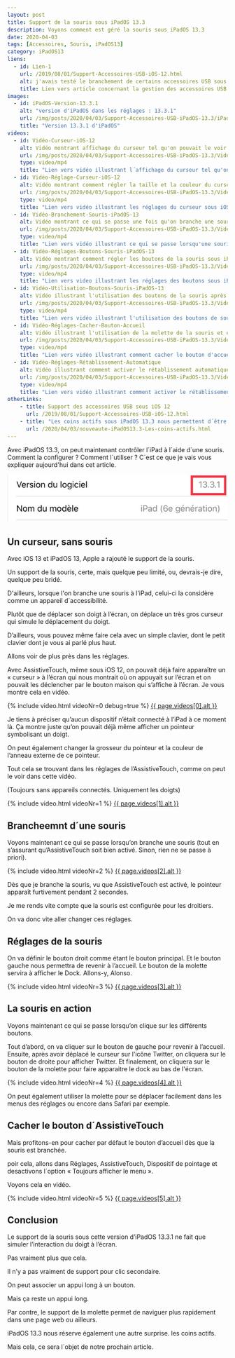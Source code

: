 ```yaml
---
layout: post
title: Support de la souris sous iPadOS 13.3
description: Voyons comment est géré la souris sous iPadOS 13.3
date: 2020-04-03
tags: [Accessoires, Souris, iPadOS13]
category: iPadOS13
liens:
  - id: Lien-1
    url: /2019/08/01/Support-Accessoires-USB-iOS-12.html
    alt: j'avais testé le branchement de certains accessoires USB sous iOS12
    title: Lien vers article concernant la gestion des accessoires USB sous iOS 12
images:
  - id: iPadOS-Version-13.3.1
    alt: "version d'iPadOS dans les réglages : 13.3.1"
    url: /img/posts/2020/04/03/Support-Accessoires-USB-iPadOS-13.3/iPadOS-Version-13.3.1.jpeg
    title: "Version 13.3.1 d'iPadOS"
videos: 
  - id: Vidéo-Curseur-iOS-12
    alt: Vidéo montrant affichage du curseur tel qu'on pouvait le voir sous iOS 12
    url: /img/posts/2020/04/03/Support-Accessoires-USB-iPadOS-13.3/Video-Curseur-iOS-12.mp4
    type: video/mp4
    title: "Lien vers vidéo illustrant l´affichage du curseur tel qu'on pouvait le voir sous iOS 12 avec Assistive Touch"
  - id: Vidéo-Réglage-Curseur-iOS-12
    alt: Vidéo montrant comment régler la taille et la couleur du curseur, tel qu'on pouvait le voir sous iOS 12
    url: /img/posts/2020/04/03/Support-Accessoires-USB-iPadOS-13.3/Video-Reglage-Curseur-iOS-12.mp4
    type: video/mp4
    title: "Lien vers vidéo illustrant les réglages du curseur sous iOS 12"
  - id: Vidéo-Branchement-Souris-iPadOS-13
    alt: Vidéo montrant ce qui se passe une fois qu'on branche une souris USB sous iPadOS 13
    url: /img/posts/2020/04/03/Support-Accessoires-USB-iPadOS-13.3/Video-Branchement-Souris-iPadOS-13.mp4
    type: video/mp4
    title: "Lien vers vidéo illustrant ce qui se passe lorsqu'une souris est branchée à iPadOS 13"
  - id: Vidéo-Réglages-Boutons-Souris-iPadOS-13
    alt: Vidéo montrant comment régler les boutons de la souris sous iPadOS 13
    url: /img/posts/2020/04/03/Support-Accessoires-USB-iPadOS-13.3/Video-Reglages-Boutons-Souris-iPadOS-13.mp4
    type: video/mp4
    title: "Lien vers video illustrant les réglages des boutons sous iPadOS 13"
  - id: Vidéo-Utilisation-Boutons-Souris-iPadOS-13
    alt: Vidéo illustrant l'utilisation des boutons de la souris après les avoir réglés sous iPadOS 13
    url: /img/posts/2020/04/03/Support-Accessoires-USB-iPadOS-13.3/Video-Utilisation-Boutons-Souris-iPadOS-13.mp4
    type: video/mp4
    title: "Lien vers vidéo illustrant l'utilisation des boutons de souris sous iPadOS 13.3"
  - id: Vidéo-Réglages-Cacher-Bouton-Accueil
    alt: Vidéo illustrant l'utilisation de la molette de la souris et expliquant où se rendre pour cacher le bouton d'accueil sous iPadOS 13
    url: /img/posts/2020/04/03/Support-Accessoires-USB-iPadOS-13.3/Video-Reglages-Cacher-Bouton-Accueil.mp4
    type: video/mp4
    title: "Lien vers vidéo illustrant comment cacher le bouton d'accueil"
  - id: Vidéo-Réglages-Rétablissement-Automatique
    alt: Vidéo illustrant comment activer le rétablissement automatique sous iPadOS 13
    url: /img/posts/2020/04/03/Support-Accessoires-USB-iPadOS-13.3/Video-Reglages-Retablissement-Automatique.mp4
    type: video/mp4
    title: "Lien vers vidéo illustrant comment activer le rétablissement automatique dans les réglages sous iPadOS 13"
otherLinks: 
    - title: Support des accessoires USB sous iOS 12
      url: /2019/08/01/Support-Accessoires-USB-iOS-12.html
    - title: "Les coins actifs sous iPadOS 13.3 nous permettent d´être productif"
      url: /2020/04/03/nouveaute-iPadOS13.3-Les-coins-actifs.html
---
```


Avec iPadOS 13.3, on peut maintenant contrôler l´iPad à l´aide d´une souris.
Comment la configurer ?
Comment l´utiliser ?
C´est ce que je vais vous expliquer aujourd'hui dans cet article.

![version d'iPadOS dans les réglages : 13.3.1]


## Un curseur, sans souris


Avec iOS 13 et iPadOS 13, Apple a rajouté le support de la souris.

Un support de la souris, certe, mais quelque peu limité, ou, devrais-je dire, quelque peu bridé.

D'ailleurs, lorsque l'on branche une souris à l'iPad, celui-ci la considère comme un appareil d´accessibilité.

Plutôt que de déplacer son doigt à l’écran, on déplace un très gros curseur qui simule le déplacement du doigt.

D’ailleurs, vous pouvez même faire cela avec un simple clavier, dont le petit clavier dont je vous ai parlé plus haut. 

Allons voir de plus près dans les réglages.

Avec AssistiveTouch, même sous iOS 12, on pouvait déjà faire apparaître un « curseur » à l’écran 
qui nous montrait où on appuyait sur l’écran et on pouvait les déclencher par le bouton maison qui s’affiche à l’écran.
Je vous montre cela en vidéo.

{% include video.html 
    videoNr=0
    debug=true
%}
[{{ page.videos[0].alt }}][Vidéo-Curseur-iOS-12]

Je tiens à préciser qu’aucun dispositif n’était connecté à l’iPad à ce moment là.
Ça montre juste qu’on pouvait déjà même afficher un pointeur symbolisant un doigt.

On peut également changer la grosseur du pointeur et la couleur de l’anneau externe de ce pointeur. 

Tout cela se trouvant dans les réglages de l’AssistiveTouch, comme on peut le voir dans cette vidéo. 

(Toujours sans appareils  connectés. Uniquement les doigts)

{% include video.html 
    videoNr=1
%}
[{{ page.videos[1].alt }}][Vidéo-Réglage-Curseur-iOS-12]

## Brancheemnt d´une souris

Voyons maintenant ce qui se passe lorsqu’on branche une souris 
(tout en s’assurant  qu’AssistiveTouch soit bien activé. Sinon, rien ne se passe à priori).

{% include video.html 
    videoNr=2
%}
[{{ page.videos[2].alt }}][Vidéo-Branchement-Souris-iPadOS-13]

Dès que je branche la souris, vu que AssistiveTouch est activé, le pointeur apparaît furtivement pendant 2 secondes.

Je me rends vite compte que la souris est configurée pour les droitiers.

On va donc vite aller changer ces réglages.

## Réglages de la souris

On va définir le bouton droit comme étant le bouton principal. 
Et le bouton gauche nous permettra de revenir à l’accueil.
Le bouton de la molette servira à afficher le Dock.
Allons-y, Alonso.

{% include video.html 
    videoNr=3
%}
[{{ page.videos[3].alt }}][Vidéo-Réglages-Boutons-Souris-iPadOS-13]

## La souris en action

Voyons maintenant ce qui se passe lorsqu’on clique sur les différents boutons.

Tout d’abord, on va cliquer sur le bouton de gauche pour revenir à l’accueil.
Ensuite, après avoir déplacé le curseur sur l'icône Twitter, 
on cliquera sur le bouton de droite pour afficher Twitter. 
Et finalement, on cliquera sur le bouton de la molette pour faire apparaitre le dock au bas de l'écran.

{% include video.html 
    videoNr=4
%}
[{{ page.videos[4].alt }}][Vidéo-Utilisation-Boutons-Souris-iPadOS-13]

On peut également utiliser la molette pour se déplacer 
facilement dans les menus des réglages ou encore dans Safari par exemple.

## Cacher le bouton d´AssistiveTouch

Mais profitons-en pour cacher par défaut le bouton d’accueil dès que la souris est branchée.

poir cela, allons dans Réglages, AssistiveTouch, Dispositif de pointage
et desactivons l´option « Toujours afficher le menu ».

Voyons cela en vidéo.

{% include video.html 
    videoNr=5
%}
[{{ page.videos[5].alt }}][Vidéo-Réglages-Cacher-Bouton-Accueil]

## Conclusion

Le support de la souris sous cette version d’iPadOS 13.3.1 
ne fait que simuler l’interaction du doigt à l’écran. 

Pas vraiment plus que cela. 

Il n’y a pas vraiment de support pour clic secondaire. 

On peut associer un appui long à un bouton. 

Mais ça reste un appui long.

Par contre, le support de la molette permet de naviguer plus rapidement dans une page web ou ailleurs.

iPadOS 13.3 nous réserve également une autre surprise.
les coins actifs.

Mais cela, ce sera l´objet de notre prochain article. 


[Lien-1]: /2019/08/01/Support-Accessoires-USB-iOS-12.html "Lien vers article concernant la gestion des accessoires USB sous iOS 12"

[version d'iPadOS dans les réglages : 13.3.1]: /img/posts/2020/04/03/Support-Accessoires-USB-iPadOS-13.3/iPadOS-Version-13.3.1.jpeg "Version 13.3.1 d'iPadOS"

[Vidéo-Curseur-iOS-12]: /img/posts/2020/04/03/Support-Accessoires-USB-iPadOS-13.3/Video-Curseur-iOS-12.mp4 "{{ page.videos[1].title }}"

[Vidéo-Réglage-Curseur-iOS-12]: /img/posts/2020/04/03/Support-Accessoires-USB-iPadOS-13.3/Video-Reglage-Curseur-iOS-12.mp4  "{{ page.videos[2].title }}"

[Vidéo-Branchement-Souris-iPadOS-13]: /img/posts/2020/04/03/Support-Accessoires-USB-iPadOS-13.3/Video-Branchement-Souris-iPadOS-13.mp4 "{{ page.videos[3].title }}"

[Vidéo-Réglages-Boutons-Souris-iPadOS-13]: /img/posts/2020/04/03/Support-Accessoires-USB-iPadOS-13.3/Video-Reglages-Boutons-Souris-iPadOS-13.mp4 "{{ page.videos[4].title }}"
  
[Vidéo-Utilisation-Boutons-Souris-iPadOS-13]: /img/posts/2020/04/03/Support-Accessoires-USB-iPadOS-13.3/Video-Utilisation-Boutons-Souris-iPadOS-13.mp4 "{{ page.videos[5].title }}"

[Vidéo-Réglages-Cacher-Bouton-Accueil]: /img/posts/2020/04/03/Support-Accessoires-USB-iPadOS-13.3/Video-Reglages-Cacher-Bouton-Accueil.mp4 "{{ page.videos[6].title }}"



